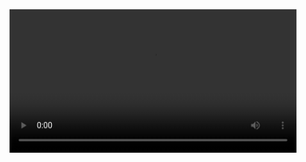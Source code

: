 
<video width="100%" controls controlslist="nodownload nofullscreen noremoteplayback" disablePictureInPicture>
  <source src="https://api.keepwork.com/ts-storage/siteFiles/14877/raw#18寻找花仙子11888.webm" type="video/webm" />
  <source src="https://api.keepwork.com/ts-storage/siteFiles/14876/raw#18寻找花仙子11888（原版）.mp4" type="video/mp4" />
   
  你的浏览器不支持播放
</video>
<style>
video::-webkit-media-controls-fullscreen-button { display: none; } 
</style>